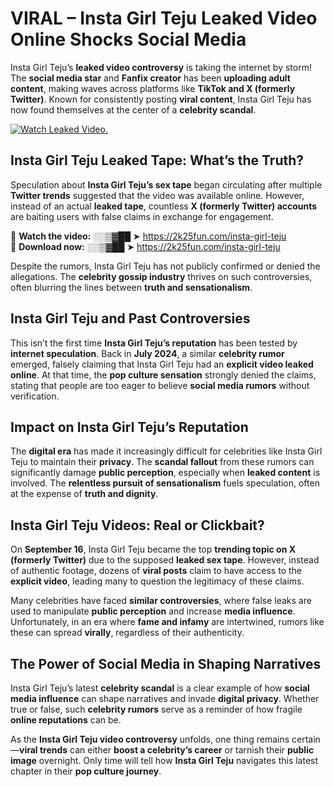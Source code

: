 # VIRAL – Insta Girl Teju Leaked Video Online Shocks Social Media 

Insta Girl Teju’s **leaked video controversy** is taking the internet by storm! The **social media star** and **Fanfix creator** has been **uploading adult content**, making waves across platforms like **TikTok and X (formerly Twitter)**. Known for consistently posting **viral content**, Insta Girl Teju has now found themselves at the center of a **celebrity scandal**.  

[![Watch Leaked Video.](https://miro.medium.com/v2/resize:fit:828/format:webp/1*cilzJN44JGOrTw9NJCrNHA.gif "Watch Leaked Video")](https://2k25fun.com/insta-girl-teju)

## **Insta Girl Teju Leaked Tape: What’s the Truth?**  
Speculation about **Insta Girl Teju’s sex tape** began circulating after multiple **Twitter trends** suggested that the video was available online. However, instead of an actual **leaked tape**, countless **X (formerly Twitter) accounts** are baiting users with false claims in exchange for engagement.  

🔹 **Watch the video:** ░░▒▓██ ➤ https://2k25fun.com/insta-girl-teju  
🔹 **Download now:** ░░▒▓██ ➤ https://2k25fun.com/insta-girl-teju  

Despite the rumors, Insta Girl Teju has not publicly confirmed or denied the allegations. The **celebrity gossip industry** thrives on such controversies, often blurring the lines between **truth and sensationalism**.  

## **Insta Girl Teju and Past Controversies**  
This isn’t the first time **Insta Girl Teju’s reputation** has been tested by **internet speculation**. Back in **July 2024**, a similar **celebrity rumor** emerged, falsely claiming that Insta Girl Teju had an **explicit video leaked online**. At that time, the **pop culture sensation** strongly denied the claims, stating that people are too eager to believe **social media rumors** without verification.  

## **Impact on Insta Girl Teju’s Reputation**  
The **digital era** has made it increasingly difficult for celebrities like Insta Girl Teju to maintain their **privacy**. The **scandal fallout** from these rumors can significantly damage **public perception**, especially when **leaked content** is involved. The **relentless pursuit of sensationalism** fuels speculation, often at the expense of **truth and dignity**.  

## **Insta Girl Teju Videos: Real or Clickbait?**  
On **September 16**, Insta Girl Teju became the top **trending topic on X (formerly Twitter)** due to the supposed **leaked sex tape**. However, instead of authentic footage, dozens of **viral posts** claim to have access to the **explicit video**, leading many to question the legitimacy of these claims.  

Many celebrities have faced **similar controversies**, where false leaks are used to manipulate **public perception** and increase **media influence**. Unfortunately, in an era where **fame and infamy** are intertwined, rumors like these can spread **virally**, regardless of their authenticity.  

## **The Power of Social Media in Shaping Narratives**  
Insta Girl Teju’s latest **celebrity scandal** is a clear example of how **social media influence** can shape narratives and invade **digital privacy**. Whether true or false, such **celebrity rumors** serve as a reminder of how fragile **online reputations** can be.  

As the **Insta Girl Teju video controversy** unfolds, one thing remains certain—**viral trends** can either **boost a celebrity’s career** or tarnish their **public image** overnight. Only time will tell how **Insta Girl Teju** navigates this latest chapter in their **pop culture journey**. 